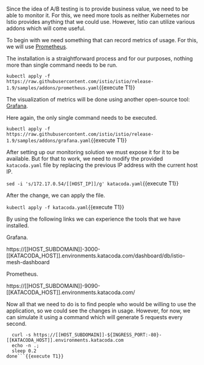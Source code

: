 Since the idea of A/B testing is to provide business value, we need to be able to monitor it.
For this, we need more tools as neither Kubernetes nor Istio provides anything that we could use.
However, Istio can utilize various addons which will come useful.

To begin with we need something that can record metrics of usage. For this, we will use [Prometheus](https://prometheus.io).

The installation is a straightforward process and for our purposes, nothing more than single command needs to be run.

`kubectl apply -f https://raw.githubusercontent.com/istio/istio/release-1.9/samples/addons/prometheus.yaml`{{execute T1}}

The visualization of metrics will be done using another open-source tool: [Grafana](https://grafana.com). 

Here again, the only single command needs to be executed.

`kubectl apply -f https://raw.githubusercontent.com/istio/istio/release-1.9/samples/addons/grafana.yaml`{{execute T1}}

After setting up our monitoring solution we must expose it for it to be available.
But for that to work, we need to modify the provided `katacoda.yaml` file by replacing the previous IP address with the current host IP.

`sed -i 's/172.17.0.54/[[HOST_IP]]/g' katacoda.yaml`{{execute T1}}

After the change, we can apply the file.

`kubectl apply -f katacoda.yaml`{{execute T1}}

By using the following links we can experience the tools that we have installed.

Grafana.

https://[[HOST_SUBDOMAIN]]-3000-[[KATACODA_HOST]].environments.katacoda.com/dashboard/db/istio-mesh-dashboard

Prometheus.

https://[[HOST_SUBDOMAIN]]-9090-[[KATACODA_HOST]].environments.katacoda.com/

Now all that we need to do is to find people who would be willing to use the application, so we could see the changes in usage.
However, for now, we can simulate it using a command which will generate 5 requests every second.

```while true; do
  curl -s https://[[HOST_SUBDOMAIN]]-${INGRESS_PORT:-80}-[[KATACODA_HOST]].environments.katacoda.com
  echo -n .;
  sleep 0.2
done```{{execute T1}}
